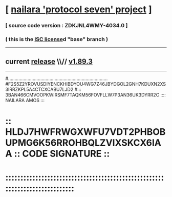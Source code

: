 
# [ [nailara 'protocol seven' project](http://nailara.network/) ]

### [ source code version : ZDKJNL4WMY-4034.0 ]

### ( this is the [ISC license](license)d "base" branch )
---
## current [release](https://github.com/nailara-technologies/protocol-7/releases) \\\\// [v1.89.3](https://github.com/nailara-technologies/protocol-7/releases/tag/v1.89.3)
---

#.............................................................................
#F2S5Z2YROVUSDIYENCKHIBDYOU4WG7Z46JBYDGOL2GNH7KDUXN2XS3IRRZKPL5A4CTCXCABU7LJD2
#::: 3BAN466CMVOOPKWIRSMF7TAQKM56FOVFLLW7P3AN36UK3DYRR2C :::: NAILARA AMOS :::
# :: HLDJ7HWFRWGXWFU7VDT2PHBOBUPMG6K56RROHBQLZVIXSKCX6IAA :: CODE SIGNATURE ::
# ::::::::::::::::::::::::::::::::::::::::::::::::::::::::::::::::::::::::::::
